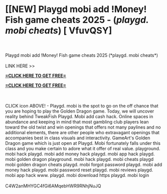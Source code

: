 # [[NEW] Playgd mobi add !Money! Fish game cheats 2025 - (*playgd. mobi cheats*) [ VfuvQSY]
<br>
<br>Playgd mobi add !Money! Fish game cheats 2025 (*playgd. mobi cheats*)
<br>
<br>LINK HERE >> 

**[=CLICK HERE TO GET FREE=](https://www.google.com/url?q=https%3A%2F%2Fappbitly.com%2FuxHKU)**


**[=CLICK HERE TO GET FREE=](https://www.google.com/url?q=https%3A%2F%2Fappbitly.com%2FuxHKU)**


<br>
<br>CLICK  icon ABOVE! - Playgd. mobi is the spot to go on the off chance that you are hoping to play the Golden Dragon game.  Today, we will uncover reality behind TweakFish Playgd. Mobi add cash hack. Online spaces in abundance and keeping in mind that most gambling club players lean toward the old twist and win openings that offers not many paylines and no additional elements, there are other people who extravagant openings that accompanies best in class visuals and interactivity.  GameArt's Golden Dragon game which is just open at Playgd. Mobi fortunately falls under this class and you make certain to adore what it offer of real value.  playground. mobi hack playgd. mobi add money hack playgd. mobi app hack playgd. mobi golden dragon playground. mobi hack playgd. mobi cheats playgd mobi golden dragon cheats playgd. mobi forgot password playgd. mobi add money hack playgd. mobi password reset playgd. mobi reviews playgd. mobi app hack www. playgd. mobi download https playgd. mobi login
<br>
<br>C4W2anMHYGC4fGi6AMqebHWR9RNhjNuJQ
<br>

